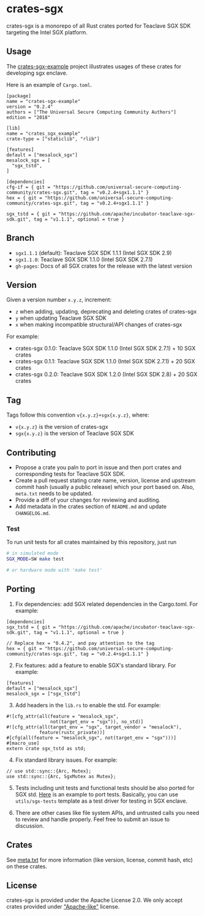 # crates-sgx

crates-sgx is a monorepo of all Rust crates ported for Teaclave SGX SDK
targeting the Intel SGX platform.

## Usage

The
[crates-sgx-example](https://github.com/universal-secure-computing-community/crates-sgx-example)
project illustrates usages of these crates for developing sgx enclave.

Here is an example of `Cargo.toml`.

```
[package]
name = "crates-sgx-example"
version = "0.2.4"
authors = ["The Universal Secure Computing Community Authors"]
edition = "2018"

[lib]
name = "crates_sgx_example"
crate-type = ["staticlib", "rlib"]

[features]
default = ["mesalock_sgx"]
mesalock_sgx = [
  "sgx_tstd",
]

[dependencies]
cfg-if = { git = "https://github.com/universal-secure-computing-community/crates-sgx.git", tag = "v0.2.4+sgx1.1.1" }
hex = { git = "https://github.com/universal-secure-computing-community/crates-sgx.git", tag = "v0.2.4+sgx1.1.1" }

sgx_tstd = { git = "https://github.com/apache/incubator-teaclave-sgx-sdk.git", tag = "v1.1.1", optional = true }
```

## Branch

- `sgx1.1.1` (default): Teaclave SGX SDK 1.1.1 (Intel SGX SDK 2.9)
- `sgx1.1.0`: Teaclave SGX SDK 1.1.0 (Intel SGX SDK 2.7.1)
- `gh-pages`: Docs of all SGX crates for the release with the latest version

## Version

Given a version number `x.y.z`, increment:
- `z` when adding, updating, deprecating and deleting crates of crates-sgx
- `y` when updating Teaclave SGX SDK
- `x` when making incompatible structural/API changes of crates-sgx

For example:
- crates-sgx 0.1.0: Teaclave SGX SDK 1.1.0 (Intel SGX SDK 2.7.1) + 10 SGX crates
- crates-sgx 0.1.1: Teaclave SGX SDK 1.1.0 (Intel SGX SDK 2.7.1) + 20 SGX crates
- crates-sgx 0.2.0: Teaclave SGX SDK 1.2.0 (Intel SGX SDK 2.8) + 20 SGX crates

## Tag

Tags follow this convention `v{x.y.z}+sgx{x.y.z}`, where:
- `v{x.y.z}` is the version of crates-sgx
- `sgx{x.y.z}` is the version of Teaclave SGX SDK

## Contributing

- Propose a crate you paln to port in issue and then port crates and
  corresponding tests for Teaclave SGX SDK.
- Create a pull request stating crate name, version, license and upstream
  commit hash (usually a public release) which your port based on. Also,
  `meta.txt` needs to be updated.
- Provide a diff of your changes for reviewing and auditing.
- Add metadata in the crates section of `README.md` and update `CHANGELOG.md`.

### Test

To run unit tests for all crates maintained by this repository, just run

```bash
# in simulated mode
SGX_MODE=SW make test

# or hardware mode with 'make test'
```

## Porting

1. Fix dependencies: add SGX related dependencies in the Cargo.toml. For example:
```
[dependencies]
sgx_tstd = { git = "https://github.com/apache/incubator-teaclave-sgx-sdk.git", tag = "v1.1.1", optional = true }

// Replace hex = "0.4.2", and pay attention to the tag
hex = { git = "https://github.com/universal-secure-computing-community/crates-sgx.git", tag = "v0.2.4+sgx1.1.1" }
```

2. Fix features: add a feature to enable SGX's standard library. For example:

```
[features]
default = ["mesalock_sgx"]
mesalock_sgx = ["sgx_tstd"]
```

3. Add headers in the `lib.rs` to enable the std. For example:

```
#![cfg_attr(all(feature = "mesalock_sgx",
                not(target_env = "sgx")), no_std)]
#![cfg_attr(all(target_env = "sgx", target_vendor = "mesalock"),
            feature(rustc_private))]
#[cfg(all(feature = "mesalock_sgx", not(target_env = "sgx")))]
#[macro_use]
extern crate sgx_tstd as std;
```

4. Fix standard library issues. For example:

```
// use std::sync::{Arc, Mutex};
use std::sync::{Arc, SgxMutex as Mutex};
```
5. Tests including unit tests and functional tests should be also ported for SGX
   std.
   [Here](https://github.com/universal-secure-computing-community/crates-sgx/commit/01e0595f66af87a0c3631360696217dbbae90f14)
   is an example to port tests. Basically, you can use `utils/sgx-tests`
   template as a test driver for testing in SGX enclave.

6. There are other cases like file system APIs, and untrusted calls you need to
   review and handle properly. Feel free to submit an issue to discussion.

## Crates

See [meta.txt](meta.txt) for more information (like version, license, commit
hash, etc) on these crates.

## License

crates-sgx is provided under the Apache License 2.0. We only accept crates
provided under ["Apache-like"](https://www.apache.org/legal/resolved.html)
license.
